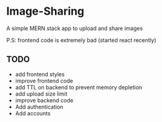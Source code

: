# Image-Sharing

A simple MERN stack app to upload and share images

P.S: frontend code is extremely bad (started react recently)

## TODO

* add frontend styles
* improve frontend code
* add TTL on backend to prevent memory depletion
* add upload size limit
* improve backend code
* Add authentication
* Add accounts
